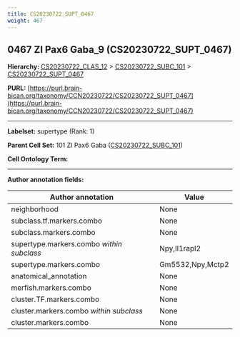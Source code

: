 ```yaml
---
title: CS20230722_SUPT_0467
weight: 467
---
```

## 0467 ZI Pax6 Gaba_9 (CS20230722_SUPT_0467)
<b>Hierarchy: </b>
[CS20230722_CLAS_12](../CS20230722_CLAS_12) >
[CS20230722_SUBC_101](../CS20230722_SUBC_101) >
[CS20230722_SUPT_0467](../CS20230722_SUPT_0467)

**PURL:** [https://purl.brain-bican.org/taxonomy/CCN20230722/CS20230722_SUPT_0467](https://purl.brain-bican.org/taxonomy/CCN20230722/CS20230722_SUPT_0467)

---


**Labelset:** supertype (Rank: 1)

**Parent Cell Set:** 101 ZI Pax6 Gaba ([CS20230722_SUBC_101](../CS20230722_SUBC_101))



**Cell Ontology Term:** 

[MARKER GENES.]: #


---

[TRANSFERRED ANNOTATIONS.]: #


[AUTHOR ANNOTATION FIELDS.]: #


**Author annotation fields:**

| Author annotation | Value |
|-------------------|-------|
|neighborhood|None|
|subclass.tf.markers.combo|None|
|subclass.markers.combo|None|
|supertype.markers.combo _within subclass_|Npy,Il1rapl2|
|supertype.markers.combo|Gm5532,Npy,Mctp2|
|anatomical_annotation|None|
|merfish.markers.combo|None|
|cluster.TF.markers.combo|None|
|cluster.markers.combo _within subclass_|None|
|cluster.markers.combo|None|
